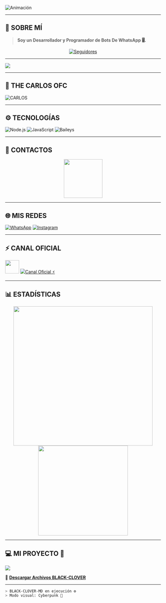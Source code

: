 ![Animación](https://media.tenor.com/K_yLmk3ImyQAAAAd/cyberpunk-anime.gif)

---

## 👾 SOBRE MÍ

> **Soy un Desarrollador y Programador de Bots De WhatsApp 🖥️.**

<p align="center">
<a href="https://github.com/thecarlos19/followers">
  <img title="Seguidores" src="https://img.shields.io/github/followers/thecarlos19?color=8B00FF&style=flat-square">
</a>
</p>

---

<a href="https://github.com/thecarlos19">
  <img src="https://cardivo.vercel.app/api?name=THE+CARLOS+OFC&description=Hola+soy+Carlos,+creador+de+Black+Clover.&image=https://files.catbox.moe/viji8b.jpg&backgroundColor=%23000000&instagram=_carlitos.zx&whatsapp=525544876071&pattern=graph-paper&colorPattern=%238B00FF" />
</a>

---

## 🌟 THE CARLOS OFC

![CARLOS](https://github.com/thecarlos19.png)

---

## ⚙️ TECNOLOGÍAS

![Node.js](https://img.shields.io/badge/Node.js-000000?style=for-the-badge&logo=node.js&logoColor=8B00FF)
![JavaScript](https://img.shields.io/badge/JavaScript-000000?style=for-the-badge&logo=javascript&logoColor=FFDD00)
![Baileys](https://img.shields.io/badge/Baileys-MD-000000?style=for-the-badge&logo=whatsapp&logoColor=00FF99)

---

## 📱 CONTACTOS

<p align="center">
  <a href="https://wa.me/525544876071?text=Hola+Carlos%2C+vengo+de+tu+perfil+de+GitHub+💻">
    <img src="https://files.catbox.moe/kn2z7q.jpg" height="125px">
  </a>
</p>

---

## 🌐 MIS REDES

[![WhatsApp](https://img.shields.io/badge/WhatsApp-525544876071-25D366?style=for-the-badge&logo=whatsapp&logoColor=white)](https://wa.me/525544876071)
[![Instagram](https://img.shields.io/badge/@_carlitos.zx-E1306C?style=for-the-badge&logo=instagram&logoColor=white)](https://instagram.com/_carlitos.zx)

---

## ⚡ CANAL OFICIAL

<img src="https://i.pinimg.com/originals/19/80/6e/19806e91932e6054965fc83b85241270.gif" width="45" height="43">

<a href="https://whatsapp.com/channel/0029Vai28FR7dmea9gytQm3w?text=.menu">
  <img alt="Canal Oficial ⚡" src="https://img.shields.io/badge/Canal - Oficial-00FFFF?style=for-the-badge&logo=whatsapp&logoColor=red"/>
</a>

---

## 📊 ESTADÍSTICAS

<div align="center">
  <a href="https://github.com/thecarlos19/">
    <img src="https://github-readme-stats.vercel.app/api?username=thecarlos19&include_all_commits=true&count_private=true&show_icons=true&line_height=20&title_color=8B00FF&icon_color=00FFAA&text_color=DDDDDD&bg_color=0,000000,1a001a&locale=es" width="450"/>
    <img src="https://github-readme-stats.vercel.app/api/top-langs?username=thecarlos19&show_icons=true&locale=es&layout=compact&line_height=20&title_color=8B00FF&icon_color=00FFAA&text_color=DDDDDD&bg_color=0,000000,1a001a" width="290"/>
  </a>
</div>

---

## 💻 MI PROYECTO 🤑

<a href="https://github.com/thecarlos19/black-clover-MD">
  <img src="https://github-readme-stats.vercel.app/api/pin/?username=thecarlos19&repo=black-clover-MD&theme=radical"/>
</a>

🔗 [**Descargar Archivos BLACK-CLOVER**](https://github.com/thecarlos19/black-clover-MD/archive/refs/heads/master.zip)

---

```bash
> BLACK-CLOVER-MD en ejecución ⚙️
> Modo visual: Cyberpunk 🧬 